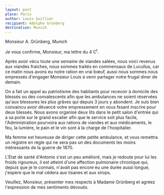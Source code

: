 ```yaml
---
layout: post
place: Paris
author: Louis Guillier
recipient: Adolphe Grünberg
destination: Munich
---
```


Monsieur A. Grünberg, Munich


Je vous confirme, Monsieur, ma lettre du 4 C<sup>t</sup>.

Après avoir vécu toute une semaine de viandes salées, nous voici revenus aux
viandes fraiches, nous sommes traités en commensaux de Lucullus, car ce matin
nous avons eu notre ration en vrai bœuf, aussi nous sommes nous empressés
d'engager Monsieur Louis à venir partager notre frugal diner de demain.

On a fait un appel au patriotisme des habitants pour recevoir à domicile des
blessés ou des convalescents afin que les ambulances ne soient réservées qu'aux
blessures les plus grâves qui depuis 3 jours y abondent.
Je suis bien convaincu avoir dévancé votre empressement en vous fesant inscrire
pour deux blessés.
Nous avons organisé deux lits dans le petit salon d'entrée qui a sa porte sur
le grand escalier afin que le service soit plus facile, l'Administration
pourvoira aux rations de viandes et aux médicaments, le feu, la lumière, le
pain et le vin sont à la charge de l'hospitalier.

Ma femme est heureuse de diriger cette petite ambulance, et vous remettra un
régistre en règle qui ne sera pas un des documents les moins intéressants de la
guerre de 1870.

L'Etat de santé d'Antonio s'est un peu amélioré, mais je redoute pour lui les
froids rigoureux, il est atteint d'une affection pulmonaire chronique qui,
depuis que je le connais, n'avait pas encore eu une durée aussi longue,
j'espère que le mal cédera aux tisanes et aux sirops.

Veuillez, Monsieur, présenter mes respects à Madame Grünberg et agréez
l'expression de mes sentiments dévoués.
